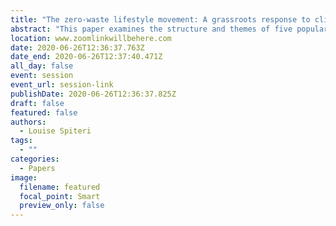 ```yaml
---
title: "The zero-waste lifestyle movement: A grassroots response to climate change"
abstract: "This paper examines the structure and themes of five popular ZW Instagram accounts through the theoretical lens of the Lifestyle Movement Framework. A Thematic Analysis of 2,000 posts revealed that these communities have a strong sense of cohesion and coherence. Members have a strong sense of identity as ZW practitioners, embed ZW activities in their everyday lives, and believe that their individual actions can contribute to social change."
location: www.zoomlinkwillbehere.com
date: 2020-06-26T12:36:37.763Z
date_end: 2020-06-26T12:37:40.471Z
all_day: false
event: session
event_url: session-link
publishDate: 2020-06-26T12:36:37.825Z
draft: false
featured: false
authors:
  - Louise Spiteri
tags:
  - ""
categories:
  - Papers
image:
  filename: featured
  focal_point: Smart
  preview_only: false
---
```

